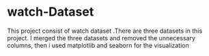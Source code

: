 # watch-Dataset
This project consist of watch dataset .There are three datasets in this project. I merged the three datasets and removed the unnecessary columns, then i used matplotlib and seaborn for the visualization
